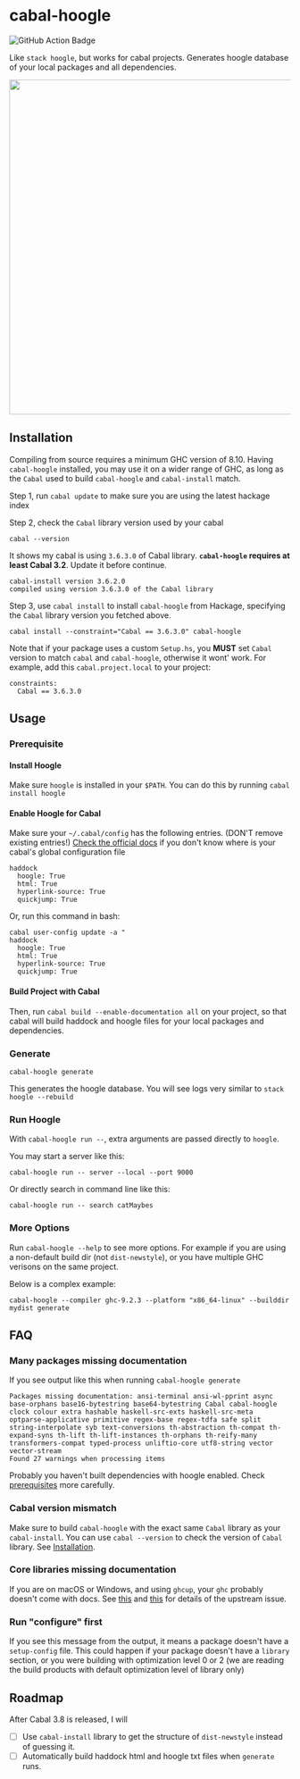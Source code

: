# cabal-hoogle

![GitHub Action Badge](https://github.com/kokobd/cabal-hoogle/actions/workflows/test.yml/badge.svg?branch=main)

Like `stack hoogle`, but works for cabal projects. Generates hoogle database of your local packages and all dependencies.

<img src="https://user-images.githubusercontent.com/16440269/180609310-643ff9a1-c1eb-479a-b9ca-0cf69d65a62a.gif" width="600"/>

## Installation

Compiling from source requires a minimum GHC version of 8.10. Having `cabal-hoogle` installed, you may use it on a wider range of GHC,
as long as the `Cabal` used to build `cabal-hoogle` and `cabal-install` match.

Step 1, run `cabal update` to make sure you are using the latest hackage index

Step 2, check the `Cabal` library version used by your cabal
```
cabal --version
```
It shows my cabal is using `3.6.3.0` of Cabal library. **`cabal-hoogle` requires at least Cabal 3.2**. Update it before continue.
```
cabal-install version 3.6.2.0
compiled using version 3.6.3.0 of the Cabal library 
```

Step 3, use `cabal install` to install `cabal-hoogle` from Hackage, specifying the `Cabal` library version you fetched above.
```
cabal install --constraint="Cabal == 3.6.3.0" cabal-hoogle
```

Note that if your package uses a custom `Setup.hs`, you **MUST** set `Cabal` version to match `cabal` and `cabal-hoogle`, otherwise it wont' work.
For example, add this `cabal.project.local` to your project:
```
constraints:
  Cabal == 3.6.3.0
```

## Usage

### Prerequisite

#### Install Hoogle
Make sure `hoogle` is installed in your `$PATH`. You can do this by running `cabal install hoogle`

#### Enable Hoogle for Cabal
Make sure your `~/.cabal/config` has the following entries. (DON'T remove existing entries!) [Check the official docs](https://cabal.readthedocs.io/en/3.6/installing-packages.html) if you don't know where is your cabal's global configuration file 

```
haddock
  hoogle: True
  html: True
  hyperlink-source: True
  quickjump: True
```

Or, run this command in bash:
```
cabal user-config update -a "
haddock
  hoogle: True
  html: True
  hyperlink-source: True
  quickjump: True
```

#### Build Project with Cabal

Then, run `cabal build --enable-documentation all` on your project, so that cabal will build haddock and
hoogle files for your local packages and dependencies.

### Generate
```
cabal-hoogle generate
```

This generates the hoogle database. You will see logs very similar to `stack hoogle --rebuild`

### Run Hoogle

With `cabal-hoogle run --`, extra arguments are passed directly to `hoogle`.

You may start a server like this:
```
cabal-hoogle run -- server --local --port 9000
```

Or directly search in command line like this:
```
cabal-hoogle run -- search catMaybes
```

### More Options

Run `cabal-hoogle --help` to see more options. For example if you are using a non-default build dir (not `dist-newstyle`), or you have multiple GHC verisons on the same project.

Below is a complex example:
```
cabal-hoogle --compiler ghc-9.2.3 --platform "x86_64-linux" --builddir mydist generate
```

## FAQ

### Many packages missing documentation

If you see output like this when running `cabal-hoogle generate`
```
Packages missing documentation: ansi-terminal ansi-wl-pprint async base-orphans base16-bytestring base64-bytestring Cabal cabal-hoogle clock colour extra hashable haskell-src-exts haskell-src-meta optparse-applicative primitive regex-base regex-tdfa safe split string-interpolate syb text-conversions th-abstraction th-compat th-expand-syns th-lift th-lift-instances th-orphans th-reify-many transformers-compat typed-process unliftio-core utf8-string vector vector-stream
Found 27 warnings when processing items
```

Probably you haven't built dependencies with hoogle enabled. Check [prerequisites](#prerequisite) more carefully.

### Cabal version mismatch

Make sure to build `cabal-hoogle` with the exact same `Cabal` library as your `cabal-install`. You can use `cabal --version`
to check the version of `Cabal` library. See [Installation](#installation).

### Core libraries missing documentation

If you are on macOS or Windows, and using `ghcup`, your `ghc` probably doesn't come with docs.
See [this](https://gitlab.haskell.org/ghc/ghc/-/issues/20903) and [this](https://github.com/haskell/haskell-language-server/issues/208#issuecomment-1162169087) for details of the upstream issue.

### Run "configure" first

If you see this message from the output, it means a package doesn't have a `setup-config` file. This could happen if your package doesn't have a `library` section, or you were building with optimization level 0 or 2 (we are reading the build products with default optimization level of library only)

## Roadmap

After Cabal 3.8 is released, I will

- [ ] Use `cabal-install` library to get the structure of `dist-newstyle` instead of guessing it.
- [ ] Automatically build haddock html and hoogle txt files when `generate` runs.
